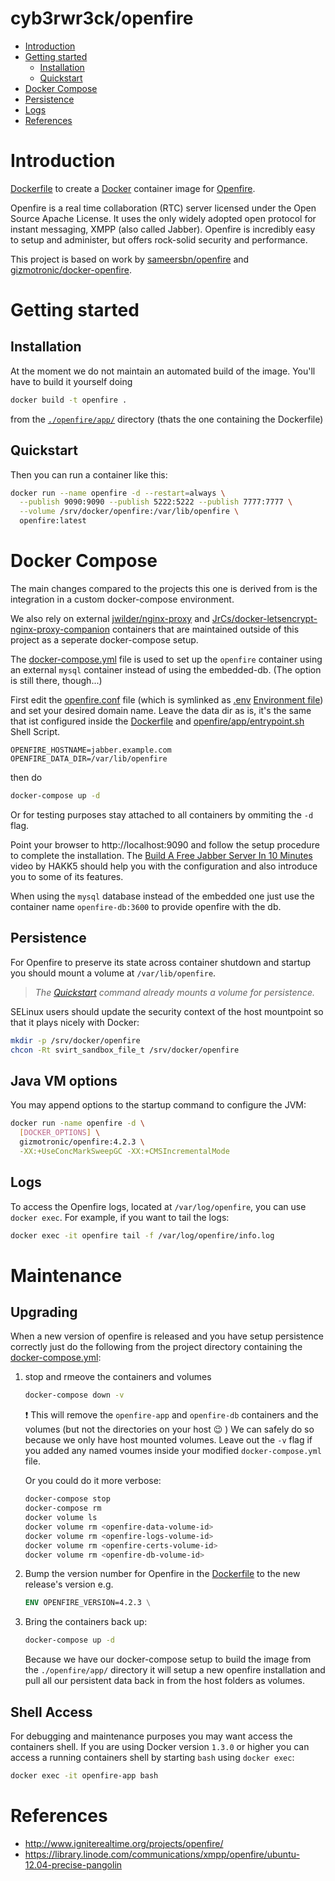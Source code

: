 # cyb3rwr3ck/openfire

- [Introduction](#introduction)
- [Getting started](#getting-started)
  - [Installation](#installation)
  - [Quickstart](#quickstart)
- [Docker Compose](#docker-compose)
- [Persistence](#persistence)
- [Logs](#logs)
- [References](#references)

# Introduction

[Dockerfile](openfire/app/Dockerfile) to create a [Docker](https://www.docker.com/) container image for [Openfire](http://www.igniterealtime.org/projects/openfire/).

Openfire is a real time collaboration (RTC) server licensed under the Open Source Apache License. It uses the only widely adopted open protocol for instant messaging, XMPP (also called Jabber). Openfire is incredibly easy to setup and administer, but offers rock-solid security and performance.

This project is based on work by [sameersbn/openfire](/https://github.com/sameersbn/docker-openfire) and [gizmotronic/docker-openfire](https://github.com/gizmotronic/docker-openfire).

# Getting started

## Installation

At the moment we do not maintain an automated build of the image. You'll have to build it yourself doing

```bash
docker build -t openfire .
```

from the [`./openfire/app/`](openfire/app/) directory (thats the one containing the Dockerfile)

## Quickstart

Then you can run a container like this:

```bash
docker run --name openfire -d --restart=always \
  --publish 9090:9090 --publish 5222:5222 --publish 7777:7777 \
  --volume /srv/docker/openfire:/var/lib/openfire \
  openfire:latest
```

# Docker Compose

The main changes compared to the projects this one is derived from is the integration in a custom docker-compose environment.

We also rely on external [jwilder/nginx-proxy](https://github.com/jwilder/nginx-proxy) and [JrCs/docker-letsencrypt-nginx-proxy-companion](https://github.com/JrCs/docker-letsencrypt-nginx-proxy-companion) containers that are maintained outside of this project as a seperate docker-compose setup.

The [docker-compose.yml](docker-compose.yml) file is used to set up the `openfire` container using an external `mysql` container instead of using the embedded-db. (The option is still there, though...)

First edit the [openfire.conf](openfire.conf) file (which is symlinked as [.env](.env) [Environment file](https://docs.docker.com/compose/env-file/)) and set your desired domain name. Leave the data dir as is, it's the same that ist configured inside the [Dockerfile](openfire/app/Dockerfile) and [openfire/app/entrypoint.sh](openfire/app/entrypoint.sh) Shell Script.

```ApacheConf
OPENFIRE_HOSTNAME=jabber.example.com
OPENFIRE_DATA_DIR=/var/lib/openfire
```

then do

```bash
docker-compose up -d
```

Or for testing purposes stay attached to all containers by ommiting the `-d` flag.

Point your browser to http://localhost:9090 and follow the setup procedure to complete the installation. The [Build A Free Jabber Server In 10 Minutes](https://www.youtube.com/watch?v=ytUB5qJm5HE#t=246s) video by HAKK5 should help you with the configuration and also introduce you to some of its features.

When using the `mysql` database instead of the embedded one just use the container name `openfire-db:3600` to provide openfire with the db.

## Persistence

For Openfire to preserve its state across container shutdown and startup you should mount a volume at `/var/lib/openfire`.

> *The [Quickstart](#quickstart) command already mounts a volume for persistence.*

SELinux users should update the security context of the host mountpoint so that it plays nicely with Docker:

```bash
mkdir -p /srv/docker/openfire
chcon -Rt svirt_sandbox_file_t /srv/docker/openfire
```

## Java VM options

You may append options to the startup command to configure the JVM:

```bash
docker run -name openfire -d \
  [DOCKER_OPTIONS] \
  gizmotronic/openfire:4.2.3 \
  -XX:+UseConcMarkSweepGC -XX:+CMSIncrementalMode
```

## Logs

To access the Openfire logs, located at `/var/log/openfire`, you can use `docker exec`. For example, if you want to tail the logs:

```bash
docker exec -it openfire tail -f /var/log/openfire/info.log
```

# Maintenance

## Upgrading

When a new version of openfire is released and you have setup persistence correctly just do the following from the project directory containing the [docker-compose.yml](docker-compose.yml):

1. stop and rmeove the containers and volumes

   ```bash
   docker-compose down -v
   ```

   :exclamation: This will remove the `openfire-app` and `openfire-db` containers and the volumes (but not the directories on your host :wink: ) We can safely do so because we only have host mounted volumes. Leave out the `-v` flag if you added any named voumes inside your modified `docker-compose.yml` file.

   Or you could do it more verbose:

   ```bash
   docker-compose stop
   docker-compose rm
   docker volume ls
   docker volume rm <openfire-data-volume-id>
   docker volume rm <openfire-logs-volume-id>
   docker volume rm <openfire-certs-volume-id>
   docker volume rm <openfire-db-volume-id>
   ```

2. Bump the version number for Openfire in the [Dockerfile](openfire/app/Dockerfile) to the new release's version e.g.
   ```Dockerfile
   ENV OPENFIRE_VERSION=4.2.3 \
   ```

3. Bring the containers back up:
   
   ```bash
   docker-compose up -d
   ```
   Because we have our docker-compose setup to build the image from the `./openfire/app/` directory it will setup a new openfire installation and pull all our persistent data back in from the host folders as volumes.

## Shell Access

For debugging and maintenance purposes you may want access the containers shell. If you are using Docker version `1.3.0` or higher you can access a running containers shell by starting `bash` using `docker exec`:

```bash
docker exec -it openfire-app bash
```

# References

  * http://www.igniterealtime.org/projects/openfire/
  * https://library.linode.com/communications/xmpp/openfire/ubuntu-12.04-precise-pangolin
